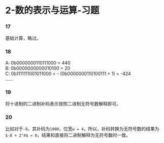 # 2-数的表示与运算-习题

### 17

基础计算，略过。  

### 18

A: 0b0000000110111000 = 440  
B: 0b0000000000010100 = 20  
C: 0b1111111001011000 = - (0b0000000110100111 + 1) = -424  
......  

### 19

将十进制的二进制补码表示按照二进制无符号数解释即可。

### 20

比如对于`-8`，其补码为`1000`，位宽`w = 4`，所以，补码转换为无符号数的结果为`$-8 + 2^4$ = 8`，结果和直接将二进制解释为无符号数时一致。  

